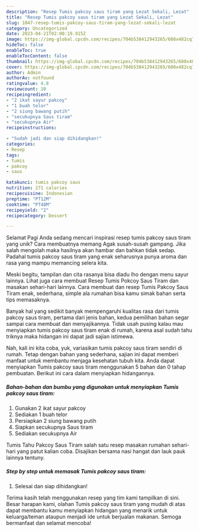 ```yaml
---
description: "Resep Tumis pakcoy saus tiram yang Lezat Sekali, Lezat"
title: "Resep Tumis pakcoy saus tiram yang Lezat Sekali, Lezat"
slug: 1047-resep-tumis-pakcoy-saus-tiram-yang-lezat-sekali-lezat
category: Uncategorized
date: 2023-04-21T02:00:19.915Z
image: https://img-global.cpcdn.com/recipes/704b538412943265/680x482cq70/tumis-pakcoy-saus-tiram-foto-resep-utama.jpg
hideToc: false
enableToc: true
enableTocContent: false
thumbnail: https://img-global.cpcdn.com/recipes/704b538412943265/680x482cq70/tumis-pakcoy-saus-tiram-foto-resep-utama.jpg
cover: https://img-global.cpcdn.com/recipes/704b538412943265/680x482cq70/tumis-pakcoy-saus-tiram-foto-resep-utama.jpg
author: Admin
authorAv: notfound
ratingvalue: 4.8
reviewcount: 10
recipeingredient:
- "2 ikat sayur pakcoy"
- "1 buah telor"
- "2 siung bawang putih"
- "secukupnya Saus tiram"
- "secukupnya Air"
recipeinstructions:

- "Sudah jadi dan siap dihidangkan!"
categories:
- Resep
tags:
- tumis
- pakcoy
- saus

katakunci: tumis pakcoy saus 
nutrition: 271 calories
recipecuisine: Indonesian
preptime: "PT12M"
cooktime: "PT48M"
recipeyield: "2"
recipecategory: Dessert

---
```



Selamat Pagi Anda sedang mencari inspirasi resep tumis pakcoy saus tiram yang unik? Cara membuatnya memang Agak susah-susah gampang. Jika salah mengolah maka hasilnya akan hambar dan bahkan tidak sedap. Padahal tumis pakcoy saus tiram yang enak seharusnya punya aroma dan rasa yang mampu memancing selera kita.


Meski begitu, tampilan dan cita rasanya bisa diadu lho dengan menu sayur lainnya. Lihat juga cara membuat Resep Tumis Pokcoy Saus Tiram dan masakan sehari-hari lainnya. Cara membuat dan resep Tumis Pakcoy Saus Tiram enak, sederhana, simple ala rumahan bisa kamu simak bahan serta tips memasaknya.

Banyak hal yang sedikit banyak mempengaruhi kualitas rasa dari tumis pakcoy saus tiram, pertama dari jenis bahan, kedua pemilihan bahan segar sampai cara membuat dan menyajikannya. Tidak usah pusing kalau mau menyiapkan tumis pakcoy saus tiram enak di rumah, karena asal sudah tahu triknya maka hidangan ini dapat jadi sajian istimewa.


Nah, kali ini kita coba, yuk, variasikan tumis pakcoy saus tiram sendiri di rumah. Tetap dengan bahan yang sederhana, sajian ini dapat memberi manfaat untuk membantu menjaga kesehatan tubuh kita. Anda dapat menyiapkan Tumis pakcoy saus tiram menggunakan 5 bahan dan 0 tahap pembuatan. Berikut ini cara dalam menyiapkan hidangannya.

<!--inarticleads1-->

##### Bahan-bahan dan bumbu yang digunakan untuk menyiapkan Tumis pakcoy saus tiram:

1. Gunakan 2 ikat sayur pakcoy
1. Sediakan 1 buah telor
1. Persiapkan 2 siung bawang putih
1. Siapkan secukupnya Saus tiram
1. Sediakan secukupnya Air


Tumis Tahu Pakcoy Saus Tiram salah satu resep masakan rumahan sehari-hari yang patut kalian coba. Disajikan bersama nasi hangat dan lauk pauk lainnya tentuny. 

<!--inarticleads2-->

##### Step by step untuk memasak Tumis pakcoy saus tiram:


1. Selesai dan siap dihidangkan!



Terima kasih telah menggunakan resep yang tim kami tampilkan di sini. Besar harapan kami, olahan Tumis pakcoy saus tiram yang mudah di atas dapat membantu kamu menyiapkan hidangan yang menarik untuk keluarga/teman ataupun menjadi ide untuk berjualan makanan. Semoga bermanfaat dan selamat mencoba!
